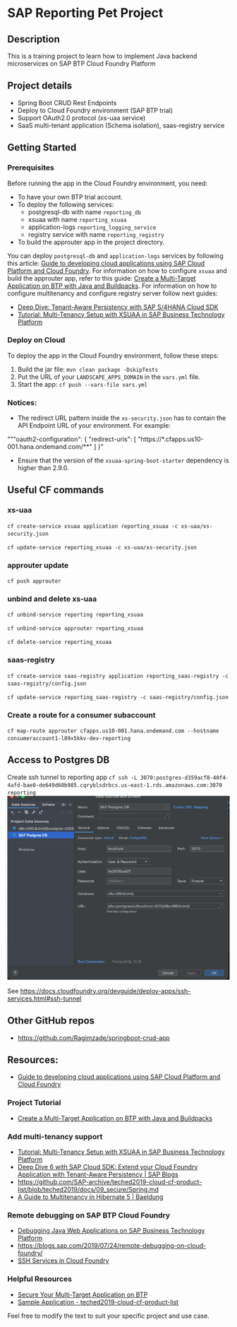 # SAP Reporting Pet Project

## Description
This is a training project to learn how to implement Java backend microservices on SAP BTP Cloud Foundry Platform

## Project details
* Spring Boot CRUD Rest Endpoints
* Deploy to Cloud Foundry environment (SAP BTP trial)
* Support OAuth2.0 protocol (xs-uaa service)
* SaaS multi-tenant application (Schema isolation), saas-registry service


## Getting Started

### Prerequisites
Before running the app in the Cloud Foundry environment, you need:
* To have your own BTP trial account.
* To deploy the following services:
    * postgresql-db with name `reporting_db`
    * xsuaa with name `reporting_xsuaa`
    * application-logs `reporting_logging_service`
    * registry service with name `reporting_registry`
* To build the approuter app in the project directory.

You can deploy `postgresql-db` and `application-logs` services by following this article: [Guide to developing cloud applications using SAP Cloud Platform and Cloud Foundry](https://habr.com/ru/companies/sap/articles/350690/).
For information on how to configure `xsuaa` and build the approuter app, refer to this guide: [Create a Multi-Target Application on BTP with Java and Buildpacks](https://developers.sap.com/tutorials/btp-cf-buildpacks-java-create.html#aee83c01-aa68-4adf-ac48-bd1949840dce).
For information on how to configure multitenancy and configure registry server follow next guides:
- [Deep Dive: Tenant-Aware Persistency with SAP S/4HANA Cloud SDK](https://blogs.sap.com/2017/12/20/deep-dive-6-with-sap-s4hana-cloud-sdk-extend-your-cloud-foundry-application-with-tenant-aware-persistency/)
- [Tutorial: Multi-Tenancy Setup with XSUAA in SAP Business Technology Platform](https://developers.sap.com/tutorials/cp-cf-security-xsuaa-multi-tenant.html)

### Deploy on Cloud
To deploy the app in the Cloud Foundry environment, follow these steps:
1. Build the jar file: `mvn clean package -DskipTests`
2. Put the URL of your `LANDSCAPE_APPS_DOMAIN` in the `vars.yml` file.
3. Start the app: `cf push --vars-file vars.yml`

### Notices:
- The redirect URL pattern inside the `xs-security.json` has to contain the API Endpoint URL of your environment. For example:

"""oauth2-configuration": {
"redirect-uris": [
"https://*.cfapps.us10-001.hana.ondemand.com/**"
]
}"


- Ensure that the version of the `xsuaa-spring-boot-starter` dependency is higher than 2.9.0.

## Useful CF commands

### xs-uaa
`cf create-service xsuaa application reporting_xsuaa -c xs-uaa/xs-security.json`

`cf update-service reporting_xsuaa -c xs-uaa/xs-security.json`

### approuter update
`cf push approuter`

### unbind and delete xs-uaa
`cf unbind-service reporting reporting_xsuaa`

`cf unbind-service approuter reporting_xsuaa`

`cf delete-service reporting_xsuaa`

### saas-registry
`cf create-service saas-registry application reporting_saas-registry -c saas-registry/config.json`

`cf update-service reporting_saas-registry -c saas-registry/config.json`

### Create a route for a consumer subaccount
`cf map-route approuter cfapps.us10-001.hana.ondemand.com --hostname consumeraccount1-l89x5kkv-dev-reporting`

## Access to Postgres DB
Create ssh tunnel to reporting app
`cf ssh -L 3070:postgres-d359acf8-40f4-4afd-bae0-de649d60b985.cqryblsdrbcs.us-east-1.rds.amazonaws.com:3070 reporting`
![img.png](img.png)

See https://docs.cloudfoundry.org/devguide/deploy-apps/ssh-services.html#ssh-tunnel

## Other GitHub repos
- https://github.com/Ragimzade/springboot-crud-app


## Resources:
- [Guide to developing cloud applications using SAP Cloud Platform and Cloud Foundry](https://habr.com/ru/companies/sap/articles/350690/)
### Project Tutorial
- [Create a Multi-Target Application on BTP with Java and Buildpacks](https://developers.sap.com/tutorials/btp-cf-buildpacks-java-create.html#aee83c01-aa68-4adf-ac48-bd1949840dce)

### Add multi-tenancy support
- [Tutorial: Multi-Tenancy Setup with XSUAA in SAP Business Technology Platform](https://developers.sap.com/tutorials/cp-cf-security-xsuaa-multi-tenant.html)
- [Deep Dive 6 with SAP Cloud SDK: Extend your Cloud Foundry Application with Tenant-Aware Persistency | SAP Blogs](https://blogs.sap.com/2017/12/20/deep-dive-6-with-sap-s4hana-cloud-sdk-extend-your-cloud-foundry-application-with-tenant-aware-persistency/)
- https://github.com/SAP-archive/teched2019-cloud-cf-product-list/blob/teched2019/docs/09_secure/Spring.md
- [A Guide to Multitenancy in Hibernate 5 | Baeldung](https://www.baeldung.com/hibernate-6-multitenancy)

### Remote debugging on SAP BTP Cloud Foundry
- [Debugging Java Web Applications on SAP Business Technology Platform](https://help.sap.com/docs/btp/sap-business-technology-platform/debug-java-web-application-running-on-sapmachine?locale=en-US)
- https://blogs.sap.com/2019/07/24/remote-debugging-on-cloud-foundry/
- [SSH Services in Cloud Foundry](https://docs.cloudfoundry.org/devguide/deploy-apps/ssh-services.html)

### Helpful Resources
- [Secure Your Multi-Target Application on BTP](https://github.com/SAP-archive/teched2019-cloud-cf-product-list/blob/teched2019/docs/09_secure/README.md)
- [Sample Application - teched2019-cloud-cf-product-list](https://github.com/SAP-archive/teched2019-cloud-cf-product-list/tree/teched2019)


Feel free to modify the text to suit your specific project and use case.
